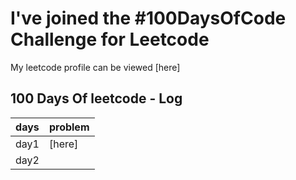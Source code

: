
# I've joined the #100DaysOfCode Challenge for Leetcode
My leetcode profile can be viewed [here]

## 100 Days Of leetcode - Log

| days            | problem                                                               |
| ----------------- | ------------------------------------------------------------------ |
| day1|  [here] |
|day2|
